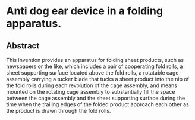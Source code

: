 # Anti dog ear device in a folding apparatus.

## Abstract
This invention provides an apparatus for folding sheet products, such as newspapers or the like, which includes a pair of cooperating fold rolls, a sheet supporting surface located above the fold rolls, a rotatable cage assembly carrying a tucker blade that tucks a sheet product into the nip of the fold rolls during each revolution of the cage assembly, and means mounted on the rotating cage assembly to substantially fill the space between the cage assembly and the sheet supporting surface during the time when the trailing edges of the folded product approach each other as the product is drawn through the fold rolls.
